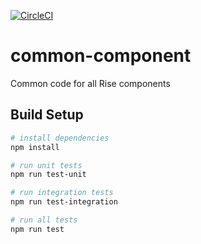 [![CircleCI](https://circleci.com/gh/Rise-Vision/common-component/tree/master.svg?style=svg)](https://circleci.com/gh/Rise-Vision/common-component/tree/master)

# common-component
Common code for all Rise components

## Build Setup

``` bash
# install dependencies
npm install

# run unit tests
npm run test-unit

# run integration tests
npm run test-integration

# run all tests
npm run test
```
